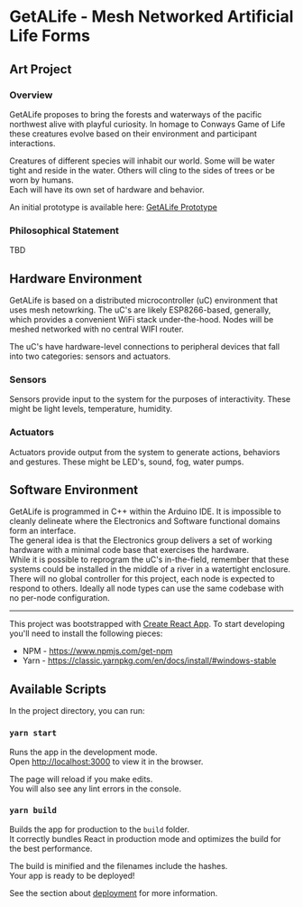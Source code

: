 # GetALife - Mesh Networked Artificial Life Forms

## Art Project 

### Overview

GetALife proposes to bring the forests and waterways of the pacific northwest alive with playful curiosity.  In homage to Conways Game of Life these creatures evolve based
on their environment and participant interactions.

Creatures of different species will inhabit our world.  Some will be water tight and reside in the water.  Others will cling to the sides of trees or be worn by humans.  
Each will have its own set of hardware and behavior.  

An initial prototype is available here: 
<a href="https://giles7777.github.io/giles7777.github.io/index.html" target="_blank">GetALife Prototype</a>

### Philosophical Statement

TBD

## Hardware Environment

GetALife is based on a distributed microcontroller (uC) environment that uses mesh netowrking.  The uC's are likely ESP8266-based, generally, which provides a convenient WiFi stack under-the-hood.  Nodes will be meshed networked with no central WIFI router.

The uC's have hardware-level connections to peripheral devices that fall into two categories: sensors and actuators.  

### Sensors

Sensors provide input to the system for the purposes of interactivity.  These might be light levels, temperature, humidity.  


### Actuators

Actuators provide output from the system to generate actions, behaviors and gestures.  These might be LED's, sound, fog, water pumps.


## Software Environment

GetALife is programmed in C++ within the Arduino IDE.  It is impossible to cleanly delineate where the Electronics and Software functional domains form an interface.  
The general idea is that the Electronics group delivers a set of working hardware with a minimal code base that exercises the hardware.  
While it is possible to reprogram the uC's in-the-field, remember that these systems could be installed in the middle of a river in a watertight enclosure.  
There will no global controller for this project, each node is expected to respond to others.  Ideally all node types can use the same codebase with no per-node configuration.  




-----
This project was bootstrapped with [Create React App](https://github.com/facebook/create-react-app).  To start developing you'll need to install the following pieces:
* NPM - https://www.npmjs.com/get-npm
* Yarn - https://classic.yarnpkg.com/en/docs/install/#windows-stable

## Available Scripts

In the project directory, you can run:

### `yarn start`

Runs the app in the development mode.<br />
Open [http://localhost:3000](http://localhost:3000) to view it in the browser.

The page will reload if you make edits.<br />
You will also see any lint errors in the console.

### `yarn build`

Builds the app for production to the `build` folder.<br />
It correctly bundles React in production mode and optimizes the build for the best performance.

The build is minified and the filenames include the hashes.<br />
Your app is ready to be deployed!

See the section about [deployment](https://facebook.github.io/create-react-app/docs/deployment) for more information.


